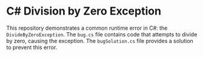 # C# Division by Zero Exception

This repository demonstrates a common runtime error in C#: the `DivideByZeroException`. The `bug.cs` file contains code that attempts to divide by zero, causing the exception.  The `bugSolution.cs` file provides a solution to prevent this error.